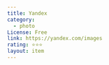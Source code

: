 ```yaml
---
title: Yandex
category:
  - photo
License: Free
link: https://yandex.com/images
rating: ⭐⭐⭐
layout: item
---
```


